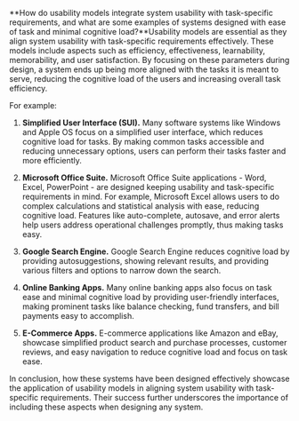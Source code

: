 **How do usability models integrate system usability with task-specific requirements, and what are some examples of systems designed with ease of task and minimal cognitive load?**Usability models are essential as they align system usability with task-specific requirements effectively. These models include aspects such as efficiency, effectiveness, learnability, memorability, and user satisfaction. By focusing on these parameters during design, a system ends up being more aligned with the tasks it is meant to serve, reducing the cognitive load of the users and increasing overall task efficiency.

For example:

1. **Simplified User Interface (SUI).** Many software systems like Windows and Apple OS focus on a simplified user interface, which reduces cognitive load for tasks. By making common tasks accessible and reducing unnecessary options, users can perform their tasks faster and more efficiently.

2. **Microsoft Office Suite.** Microsoft Office Suite applications - Word, Excel, PowerPoint - are designed keeping usability and task-specific requirements in mind. For example, Microsoft Excel allows users to do complex calculations and statistical analysis with ease, reducing cognitive load. Features like auto-complete, autosave, and error alerts help users address operational challenges promptly, thus making tasks easy.

3. **Google Search Engine.** Google Search Engine reduces cognitive load by providing autosuggestions, showing relevant results, and providing various filters and options to narrow down the search.

4. **Online Banking Apps.** Many online banking apps also focus on task ease and minimal cognitive load by providing user-friendly interfaces, making prominent tasks like balance checking, fund transfers, and bill payments easy to accomplish.

5. **E-Commerce Apps.** E-commerce applications like Amazon and eBay, showcase simplified product search and purchase processes, customer reviews, and easy navigation to reduce cognitive load and focus on task ease.

In conclusion, how these systems have been designed effectively showcase the application of usability models in aligning system usability with task-specific requirements. Their success further underscores the importance of including these aspects when designing any system.